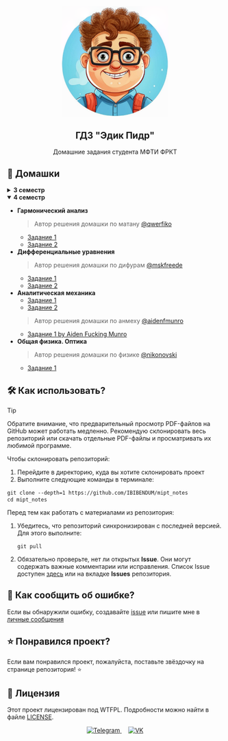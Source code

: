 <p align="center">
    <img
        src="logo.png"
        alt="Логотип"
        width=250
    >
 <h2 align="center">ГДЗ "Эдик Пидр"</h2>
 <p align="center">Домашние задания студента МФТИ ФРКТ</p>
</p>

## 📖 Домашки
<details>
<summary><strong>3 семестр</strong></summary>

- **Кратные интегралы и теория поля**
    - [Задание 1](../3_sem/matan/matan_1_task_edik_pidr.pdf)
    - [Задание 2](../3_sem/matan/matan_2_task_edik_pidr.pdf)
- **Дифференциальные уравнения**
    - [Задание 2](../3_sem/difur/difur_2_task_edik_pidr.pdf)
- **Аналитическая механика**
    - [Задание 1](../3_sem/anmeh/anmeh_1_task_edik_pidr.pdf)
    - [Задание 2](../3_sem/anmeh/anmeh_2_task_edik_pidr.pdf)
- **Общая физика. Электричество и магнетизм**
    > Автор решения домашки по физике [@nikonovski](https://t.me/nikonovski)
    - [Задание 1](../3_sem/phys/phys_1_task_edik_pidr.pdf)
    - [Задание 2](../3_sem/phys/phys_2_task_edik_pidr.pdf)


</details>

<details open>
<summary><strong>4 семестр</strong></summary>

- **Гармонический анализ**
    > Автор решения домашки по матану [@qwerfiko](https://t.me/qwerfiko)
    - [Задание 1](../4_sem/matan/matan_1_task_edik_pidr.pdf)
    - [Задание 2](../4_sem/matan/matan_2_task_edik_pidr.pdf)
- **Дифференциальные уравнения**
    > Автор решения домашки по дифурам [@mskfreede](https://t.me/mskfreede)
    - [Задание 1](../4_sem/difur/difur_1_task_edik_pidr.pdf)
    - [Задание 2](../4_sem/difur/difur_2_task_edik_pidr.pdf)
- **Аналитическая механика**
    - [Задание 1](../4_sem/anmeh/anmeh_1_task_edik_pidr.pdf)
    - [Задание 2](../4_sem/anmeh/anmeh_2_task_edik_pidr.pdf)
    > Автор решения домашки по анмеху [@aidenfmunro](https://t.me/aidenfmunro)
    - [Задание 1 by Aiden Fucking Munro](../4_sem/anmeh/anmeh_1_task_edik_pidr_afm.pdf)
- **Общая физика. Оптика**
    > Автор решения домашки по физике [@nikonovski](https://t.me/nikonovski)
    - [Задание 1](../4_sem/phys/phys_1_task_edik_pidr.pdf)


</details>

## 🛠️ Как использовать?
> [!TIP]
> Обратите внимание, что предварительный просмотр PDF-файлов на GitHub может
работать медленно. Рекомендую склонировать весь репозиторий или
скачать отдельные PDF-файлы и просматривать их любимой программе.

Чтобы склонировать репозиторий:
1. Перейдите в директорию, куда вы хотите склонировать проект
2. Выполните следующие команды в терминале:
```console
git clone --depth=1 https://github.com/IBIBENDUM/mipt_notes
cd mipt_notes
```
Перед тем как работать с материалами из репозитория:
 1. Убедитесь, что репозиторий синхронизирован с последней версией. Для этого выполните:
    ```console
    git pull
    ```
 2. Обязательно проверьте, нет ли открытых **Issue**. Они могут содержать
    важные комментарии или исправления. Список Issue доступен [здесь][issues_link] или
    на вкладке **Issues** репозитория.

## 🤝 Как сообщить об ошибке?
Если вы обнаружили ошибку, создавайте
[issue][issue_template_link]
или пишите мне в [личные сообщения](#tg)

## ⭐ Понравился проект?
Если вам понравился проект, пожалуйста, поставьте звёздочку на странице репозитория! ⭐

## 📜 Лицензия
Этот проект лицензирован под WTFPL. Подробности можно найти в файле [LICENSE](../LICENSE).

<p id="tg" align="center">
<a href="https://t.me/heilbach">
    <img
        src="https://github.com/gauravghongde/social-icons/blob/master/PNG/Color/Telegram.png?raw=true"
        alt="Telegram"
        width="40"
    >
</a>
&nbsp;&nbsp;&nbsp;
<a href="https://vk.com/halbah">
    <img
        src="https://github.com/gauravghongde/social-icons/blob/master/PNG/Color/VK.png?raw=true"
        width="40"
        alt="VK"
    >
</a>
</p>

[issue_template_link]: https://github.com/IBIBENDUM/mipt_notes/issues/new?assignees=IBIBENDUM&labels=%D0%9E%D1%88%D0%B8%D0%B1%D0%BA%D0%B0&projects=&template=mistake_report.yml&title=%5B%D0%9F%D1%80%D0%B5%D0%B4%D0%BC%D0%B5%D1%82%5D+%D0%9E%D1%88%D0%B8%D0%B1%D0%BA%D0%B0+%D0%B2+%D0%BD%D0%BE%D0%BC%D0%B5%D1%80%D0%B5+...
[issues_link]: https://github.com/IBIBENDUM/mipt_notes/issues
